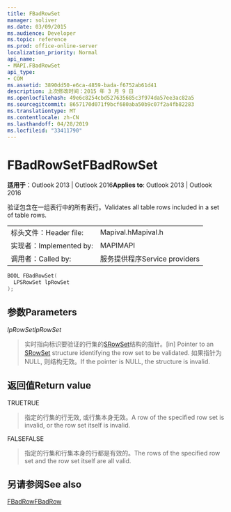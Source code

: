 ```yaml
---
title: FBadRowSet
manager: soliver
ms.date: 03/09/2015
ms.audience: Developer
ms.topic: reference
ms.prod: office-online-server
localization_priority: Normal
api_name:
- MAPI.FBadRowSet
api_type:
- COM
ms.assetid: 3890dd50-e6ca-4859-bada-f6752ab61d41
description: 上次修改时间：2015 年 3 月 9 日
ms.openlocfilehash: 49e6c8254cbd527635685c3f974da57ee3ac82a5
ms.sourcegitcommit: 8657170d071f9bcf680aba50b9c07f2a4fb82283
ms.translationtype: MT
ms.contentlocale: zh-CN
ms.lasthandoff: 04/28/2019
ms.locfileid: "33411790"
---
```

# <a name="fbadrowset"></a><span data-ttu-id="7e30f-103">FBadRowSet</span><span class="sxs-lookup"><span data-stu-id="7e30f-103">FBadRowSet</span></span>

  
  
<span data-ttu-id="7e30f-104">**适用于**：Outlook 2013 | Outlook 2016</span><span class="sxs-lookup"><span data-stu-id="7e30f-104">**Applies to**: Outlook 2013 | Outlook 2016</span></span> 
  
<span data-ttu-id="7e30f-105">验证包含在一组表行中的所有表行。</span><span class="sxs-lookup"><span data-stu-id="7e30f-105">Validates all table rows included in a set of table rows.</span></span>
  
|||
|:-----|:-----|
|<span data-ttu-id="7e30f-106">标头文件：</span><span class="sxs-lookup"><span data-stu-id="7e30f-106">Header file:</span></span>  <br/> |<span data-ttu-id="7e30f-107">Mapival.h</span><span class="sxs-lookup"><span data-stu-id="7e30f-107">Mapival.h</span></span>  <br/> |
|<span data-ttu-id="7e30f-108">实现者：</span><span class="sxs-lookup"><span data-stu-id="7e30f-108">Implemented by:</span></span>  <br/> |<span data-ttu-id="7e30f-109">MAPI</span><span class="sxs-lookup"><span data-stu-id="7e30f-109">MAPI</span></span>  <br/> |
|<span data-ttu-id="7e30f-110">调用者：</span><span class="sxs-lookup"><span data-stu-id="7e30f-110">Called by:</span></span>  <br/> |<span data-ttu-id="7e30f-111">服务提供程序</span><span class="sxs-lookup"><span data-stu-id="7e30f-111">Service providers</span></span>  <br/> |
   
```cpp
BOOL FBadRowSet(
  LPSRowSet lpRowSet
);
```

## <a name="parameters"></a><span data-ttu-id="7e30f-112">参数</span><span class="sxs-lookup"><span data-stu-id="7e30f-112">Parameters</span></span>

 <span data-ttu-id="7e30f-113">_lpRowSet_</span><span class="sxs-lookup"><span data-stu-id="7e30f-113">_lpRowSet_</span></span>
  
> <span data-ttu-id="7e30f-114">实时指向标识要验证的行集的[SRowSet](srowset.md)结构的指针。</span><span class="sxs-lookup"><span data-stu-id="7e30f-114">[in] Pointer to an [SRowSet](srowset.md) structure identifying the row set to be validated.</span></span> <span data-ttu-id="7e30f-115">如果指针为 NULL, 则结构无效。</span><span class="sxs-lookup"><span data-stu-id="7e30f-115">If the pointer is NULL, the structure is invalid.</span></span> 
    
## <a name="return-value"></a><span data-ttu-id="7e30f-116">返回值</span><span class="sxs-lookup"><span data-stu-id="7e30f-116">Return value</span></span>

<span data-ttu-id="7e30f-117">TRUE</span><span class="sxs-lookup"><span data-stu-id="7e30f-117">TRUE</span></span> 
  
> <span data-ttu-id="7e30f-118">指定的行集的行无效, 或行集本身无效。</span><span class="sxs-lookup"><span data-stu-id="7e30f-118">A row of the specified row set is invalid, or the row set itself is invalid.</span></span> 
    
<span data-ttu-id="7e30f-119">FALSE</span><span class="sxs-lookup"><span data-stu-id="7e30f-119">FALSE</span></span> 
  
> <span data-ttu-id="7e30f-120">指定的行集和行集本身的行都是有效的。</span><span class="sxs-lookup"><span data-stu-id="7e30f-120">The rows of the specified row set and the row set itself are all valid.</span></span>
    
## <a name="see-also"></a><span data-ttu-id="7e30f-121">另请参阅</span><span class="sxs-lookup"><span data-stu-id="7e30f-121">See also</span></span>



[<span data-ttu-id="7e30f-122">FBadRow</span><span class="sxs-lookup"><span data-stu-id="7e30f-122">FBadRow</span></span>](fbadrow.md)

